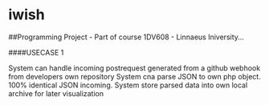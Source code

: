 # iwish
##Programming Project - Part of course 1DV608 - Linnaeus Iniversity...


####USECASE 1

System can handle incoming postrequest generated from a github webhook from developers own repository
System cna parse JSON to own php object. 100% identical JSON incoming.
System store parsed data into own local archive for later visualization




